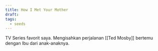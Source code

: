```yaml
---
title: How I Met Your Mother
draft: 
tags:
  - seeds
---
```


TV Series favorit saya. Mengisahkan perjalanan [[Ted Mosby]] bertemu dengan Ibu dari anak-anaknya.